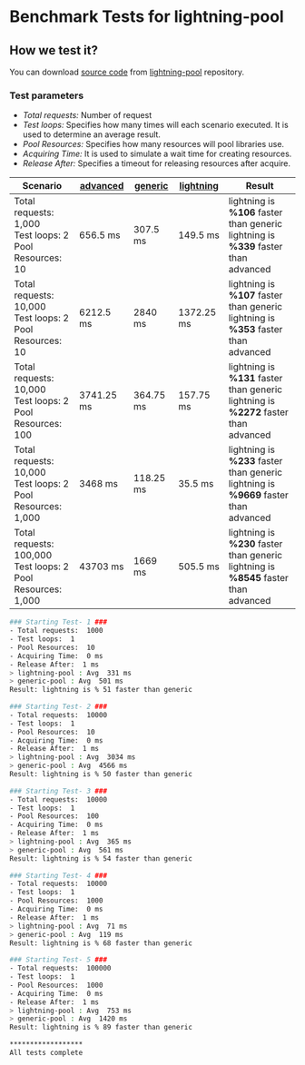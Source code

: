 # Benchmark Tests for lightning-pool

## How we test it?

You can download [source code](https://github.com/panates/lightning-pool/benchmark-test) from [lightning-pool](https://github.com/panates/lightning-pool) repository. 

### Test parameters

 - *Total requests:* Number of request
 - *Test loops:* Specifies how many times will each scenario executed. It is used to determine an average result.
 - *Pool Resources:* Specifies how many resources will pool libraries use.
 - *Acquiring Time:* It is used to simulate a wait time for creating resources.
 - *Release After:* Specifies a timeout for releasing resources after acquire. 


|Scenario|[advanced](https://github.com/atheros/node-advanced-pool)|[generic](https://github.com/coopernurse/node-pool)|[lightning](https://github.com/panates/lightning-pool)|Result|
|------------|-----|-----|-----|-------|
|Total requests: 1,000<br>Test loops: 2<br>Pool Resources: 10|656.5 ms|307.5 ms|149.5 ms|lightning is **%106** faster than generic<br>lightning is **%339** faster than advanced|
|Total requests: 10,000<br>Test loops: 2<br>Pool Resources: 10|6212.5 ms|2840 ms|1372.25 ms|lightning is **%107** faster than generic<br>lightning is **%353** faster than advanced|
|Total requests: 10,000<br>Test loops: 2<br>Pool Resources: 100|3741.25 ms|364.75 ms|157.75 ms|lightning is **%131** faster than generic<br>lightning is **%2272** faster than advanced|
|Total requests: 10,000<br>Test loops: 2<br>Pool Resources: 1,000|3468 ms|118.25 ms|35.5 ms|lightning is **%233** faster than generic<br>lightning is **%9669** faster than advanced|
|Total requests: 100,000<br>Test loops: 2<br>Pool Resources: 1,000|43703 ms|1669 ms|505.5 ms|lightning is **%230** faster than generic<br>lightning is **%8545** faster than advanced|


```bash
### Starting Test- 1 ###
- Total requests:  1000
- Test loops:  1
- Pool Resources:  10
- Acquiring Time:  0 ms
- Release After:  1 ms
> lightning-pool : Avg  331 ms
> generic-pool : Avg  501 ms
Result: lightning is % 51 faster than generic
 
### Starting Test- 2 ###
- Total requests:  10000
- Test loops:  1
- Pool Resources:  10
- Acquiring Time:  0 ms
- Release After:  1 ms
> lightning-pool : Avg  3034 ms
> generic-pool : Avg  4566 ms
Result: lightning is % 50 faster than generic
 
### Starting Test- 3 ###
- Total requests:  10000
- Test loops:  1
- Pool Resources:  100
- Acquiring Time:  0 ms
- Release After:  1 ms
> lightning-pool : Avg  365 ms
> generic-pool : Avg  561 ms
Result: lightning is % 54 faster than generic
 
### Starting Test- 4 ###
- Total requests:  10000
- Test loops:  1
- Pool Resources:  1000
- Acquiring Time:  0 ms
- Release After:  1 ms
> lightning-pool : Avg  71 ms
> generic-pool : Avg  119 ms
Result: lightning is % 68 faster than generic
 
### Starting Test- 5 ###
- Total requests:  100000
- Test loops:  1
- Pool Resources:  1000
- Acquiring Time:  0 ms
- Release After:  1 ms
> lightning-pool : Avg  753 ms
> generic-pool : Avg  1420 ms
Result: lightning is % 89 faster than generic
 
******************
All tests complete
 
```
